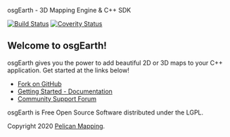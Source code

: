 osgEarth - 3D Mapping Engine & C++ SDK

[![Build Status](https://travis-ci.org/gwaldron/osgearth.svg?branch=master)](https://travis-ci.org/gwaldron/osgearth)
[![Coverity Status](https://scan.coverity.com/projects/9251/badge.svg)](https://scan.coverity.com/projects/gwaldron-osgearth)



## Welcome to osgEarth!

osgEarth gives you the power to add beautiful 2D or 3D maps to your C++ application. Get started at the links below!

* [Fork on GitHub](https://github.com/gwaldron/osgearth)
* [Getting Started - Documentation](http://docs.osgearth.org/en/latest/)
* [Community Support Forum](http://forum.osgearth.org/)

osgEarth is Free Open Source Software distributed under the LGPL.

Copyright 2020 [Pelican Mapping](http://web.pelicanmapping.com/).

